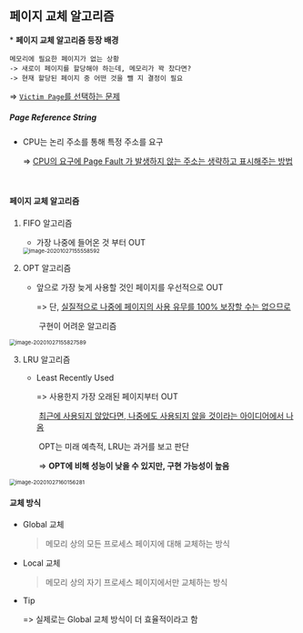 ## 페이지 교체 알고리즘



\* **페이지 교체 알고리즘 등장 배경**

```
메모리에 필요한 페이지가 없는 상황
-> 새로이 페이지를 할당해야 하는데, 메모리가 꽉 찼다면?
-> 현재 할당된 페이지 중 어떤 것을 뺄 지 결정이 필요
```

=> <u>`Victim Page`를 선택하는 문제</u>



##### Page Reference String

- CPU는 논리 주소를 통해 특정 주소를 요구

  => <u>CPU의 요구에 Page Fault 가 발생하지 않는 주소는 생략하고 표시해주는 방법</u>

  ​     



#### 페이지 교체 알고리즘

1. FIFO 알고리즘

   - 가장 나중에 들어온 것 부터 OUT

   <img src="C:\Users\multicampus\AppData\Roaming\Typora\typora-user-images\image-20201027155558592.png" alt="image-20201027155558592" style="zoom: 67%;" />



2. OPT 알고리즘

   - 앞으로 가장 늦게 사용할 것인 페이지를 우선적으로 OUT

     => 단, <u>실질적으로 나중에 페이지의 사용 유무를 100% 보장할 수는 없으므로</u>

     ​      구현이 어려운 알고리즘 

<img src="C:\Users\multicampus\AppData\Roaming\Typora\typora-user-images\image-20201027155827589.png" alt="image-20201027155827589" style="zoom:67%;" />



3. LRU 알고리즘

   - Least Recently Used

     => 사용한지 가장 오래된 페이지부터 OUT

     ​      <u>최근에 사용되지 않았다면, 나중에도 사용되지 않을 것이라는 아이디어에서 나옴</u>

     ​      OPT는 미래 예측적, LRU는 과거를 보고 판단

     ​                                         => **OPT에 비해 성능이 낮을 수 있지만, 구현 가능성이 높음**

<img src="C:\Users\multicampus\AppData\Roaming\Typora\typora-user-images\image-20201027160156281.png" alt="image-20201027160156281" style="zoom:67%;" />





#### 교체 방식

- Global 교체

  > 메모리 상의 모든 프로세스 페이지에 대해 교체하는 방식

- Local 교체

  > 메모리 상의 자기 프로세스 페이지에서만 교체하는 방식



- Tip

  => 실제로는 Global 교체 방식이 더 효율적이라고 함